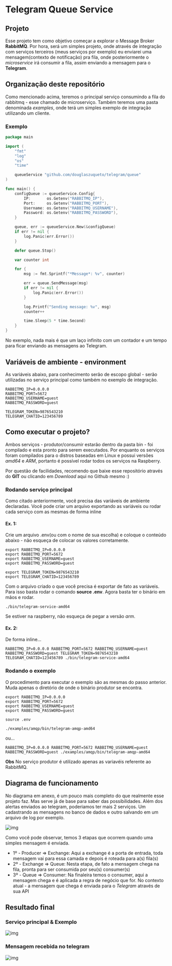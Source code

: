# Telegram Queue Service

## Projeto

Esse projeto tem como objetivo começar a explorar o Message Broker **RabbitMQ**. Por hora, será um simples projeto, onde através de integração com serviços terceiros (meus serviços por exemplo) eu enviarei uma mensagem(contexto de notificação) pra fila, onde posteriormente o *microservice* irá consumir a fila, assim enviando a mensagem para o **Telegram**.

## Organização deste repositório

Como mencionado acima, teremos o principal serviço consumindo a fila do rabbitmq - esse chamado de microserviço. Também teremos uma pasta denominada *examples*, onde terá um simples exemplo de integração utilizando um cliente.

### Exemplo

```go
package main

import (
	"fmt"
	"log"
	"os"
	"time"

	queueService "github.com/douglaszuqueto/telegram/queue"
)

func main() {
	configQueue := queueService.Config{
		IP:       os.Getenv("RABBITMQ_IP"),
		Port:     os.Getenv("RABBITMQ_PORT"),
		Username: os.Getenv("RABBITMQ_USERNAME"),
		Password: os.Getenv("RABBITMQ_PASSWORD"),
	}

	queue, err := queueService.New(&configQueue)
	if err != nil {
		log.Panic(err.Error())
	}

	defer queue.Stop()

	var counter int

	for {
        msg := fmt.Sprintf("*Message*: %v", counter)

        err = queue.SendMessage(msg)
        if err != nil {
            log.Panic(err.Error())
        }

        log.Printf("Sending message: %v", msg)
        counter++

        time.Sleep(5 * time.Second)
    }
}
```

No exemplo, nada mais é que um laço infinito com um contador e um tempo para ficar enviando as mensagens ao Telegram.


## Variáveis de ambiente - environment

As variáveis abaixo, para conhecimento serão de escopo global - serão utilizadas no serviço principal como também no exemplo de integração.

```
RABBITMQ_IP=0.0.0.0
RABBITMQ_PORT=5672
RABBITMQ_USERNAME=guest
RABBITMQ_PASSWORD=guest

TELEGRAM_TOKEN=9876543210
TELEGRAM_CHATID=123456789
```

## Como executar o projeto?

Ambos serviços - produtor/consumir estarão dentro da pasta bin - foi compilado e esta pronto para serem executados. Por enquanto os serviços foram compilados para o distros baseadas em Linux e possui versões *amd64* e *ARM*, portanto é possível rodar todos os serviços na Raspberry.

Por questão de facilidades, recomendo que baixe esse repositório através do **GIT** ou clicando em *Download* aqui no Github mesmo :)

### Rodando serviço principal
Como citado anteriormente, você precisa das variáveis de ambiente declaradas. Você pode criar um arquivo exportando as variáveis ou rodar cada serviço com as mesmas de forma inline

#### Ex. 1:
Crie um arquivo .env(ou com o nome de sua escolha) e coloque o conteúdo abaixo - não esqueça de colocar os valores corretamente.

```
export RABBITMQ_IP=0.0.0.0
export RABBITMQ_PORT=5672
export RABBITMQ_USERNAME=guest
export RABBITMQ_PASSWORD=guest

export TELEGRAM_TOKEN=9876543210
export TELEGRAM_CHATID=123456789
```
Com o arquivo criado o que você precisa é exportar de fato as variáveis. Para isso basta rodar o comando **source .env**. Agora basta ter o binário em mãos e rodar.

```
./bin/telegram-service-amd64
```

Se estiver na raspberry, não esqueça de pegar a versão *arm*.

#### Ex. 2:
De forma inline...

```
RABBITMQ_IP=0.0.0.0 RABBITMQ_PORT=5672 RABBITMQ_USERNAME=guest RABBITMQ_PASSWORD=guest TELEGRAM_TOKEN=9876543210 TELEGRAM_CHATID=123456789 ./bin/telegram-service-amd64
```

### Rodando o exemplo

O procedimento para executar o exemplo são as mesmas do passo anterior. Muda apenas o diretório de onde o binário produtor se encontra.

```
export RABBITMQ_IP=0.0.0.0
export RABBITMQ_PORT=5672
export RABBITMQ_USERNAME=guest
export RABBITMQ_PASSWORD=guest
```

```
source .env

./examples/amqp/bin/telegram-amqp-amd64
```

ou...

```
RABBITMQ_IP=0.0.0.0 RABBITMQ_PORT=5672 RABBITMQ_USERNAME=guest RABBITMQ_PASSWORD=guest ./examples/amqp/bin/telegram-amqp-amd64
```

**Obs** No serviço produtor é utilizado apenas as variavéis referente ao RabbitMQ.

## Diagrama de funcionamento

No diagrama em anexo, é um pouco mais completo do que realmente esse projeto faz. Mas serve já de base para saber das possibilidades. Além dos alertas enviados ao telegram, poderiamos ter mais 2 serviços. Um cadastrando as mensagens no banco de dados e outro salvando em um arquivo de log por exemplo.

![img](https://raw.githubusercontent.com/douglaszuqueto/telegram-queue-service/master/.github/diagram.png)

Como você pode observar, temos 3 etapas que ocorrem quando uma simples mensagem é enviada.

* 1º - Producer => Exchange: Aqui a exchange é a porta de entrada, toda mensagem vai para essa camada e depois é roteada para a(s) fila(s)
* 2º - Exchange => Queue: Nesta etapa, de fato a mensagem chega na fila, pronta para ser consumida por seu(s) consumer(s)
* 3º - Queue => Consumer: Na finaleira temos o consumer, aqui a mensagem chega e é aplicada a regra de negócio que for. No contexto atual - a mensagem que chega é enviada para o *Telegram* através de sua API

## Resultado final

### Serviço principal & Exemplo

![img](https://raw.githubusercontent.com/douglaszuqueto/telegram-queue-service/master/.github/screenshot_3.png)

### Mensagem recebida no telegram

![img](https://raw.githubusercontent.com/douglaszuqueto/telegram-queue-service/master/.github/screenshot.png)
